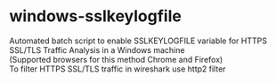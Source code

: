 # windows-sslkeylogfile
Automated batch script to enable SSLKEYLOGFILE variable for HTTPS SSL/TLS Traffic Analysis in a Windows machine  
(Supported browsers for this method Chrome and Firefox)  
To filter HTTPS SSL/TLS traffic in wireshark use http2 filter  

